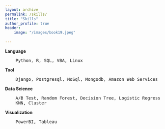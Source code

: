 ```yaml
---   
layout: archive
permalink: /skills/
title: "Skills"
author_profile: true
header:
    image: "/images/book19.jpeg"
      
---
```


**Language** 
<pre>    Python, R, SQL, VBA, Linux </pre>   


**Tool**  
<pre>    Django, Postgresql, NoSql, Mongodb, Amazon Web Services
</pre>   
    
**Data Science**  
<pre>    A/B Test, Random Forest, Decision Tree, Logistic Regression, 
    KNN, Cluster </pre>


**Visualization**  
<pre>    PowerBI, Tableau
</pre>

